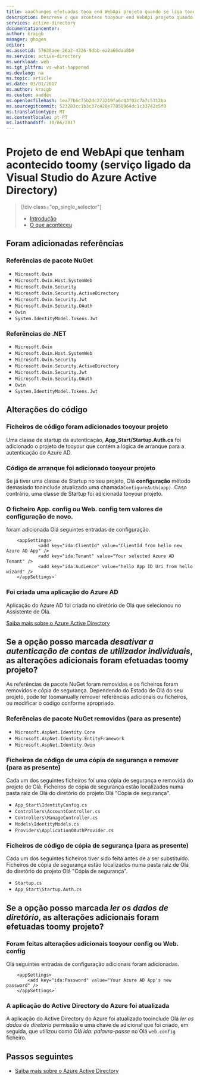 ```yaml
---
title: aaaChanges efetuadas tooa end WebApi projeto quando se liga tooAzure AD | Microsoft Docs
description: Descreve o que acontece tooyour end WebApi projeto quando se liga tooAzure AD utilizando o Visual Studio
services: active-directory
documentationcenter: 
author: kraigb
manager: ghogen
editor: 
ms.assetid: 57630aee-26a2-4326-9dbb-ea2a66daa8b0
ms.service: active-directory
ms.workload: web
ms.tgt_pltfrm: vs-what-happened
ms.devlang: na
ms.topic: article
ms.date: 03/01/2017
ms.author: kraigb
ms.custom: aaddev
ms.openlocfilehash: 1ea77b6c75b2dc273219fa6c43f02c7a7c5312ba
ms.sourcegitcommit: 523283cc1b3c37c428e77850964dc1c33742c5f0
ms.translationtype: MT
ms.contentlocale: pt-PT
ms.lasthandoff: 10/06/2017
---
```

# <a name="what-happened-toomy-webapi-project-visual-studio-azure-active-directory-connected-service"></a>Projeto de end WebApi que tenham acontecido toomy (serviço ligado da Visual Studio do Azure Active Directory)
> [!div class="op_single_selector"]
> * [Introdução](vs-active-directory-webapi-getting-started.md)
> * [O que aconteceu](vs-active-directory-webapi-what-happened.md)
> 
> 

## <a name="references-have-been-added"></a>Foram adicionadas referências
### <a name="nuget-package-references"></a>Referências de pacote NuGet
* `Microsoft.Owin`
* `Microsoft.Owin.Host.SystemWeb`
* `Microsoft.Owin.Security`
* `Microsoft.Owin.Security.ActiveDirectory`
* `Microsoft.Owin.Security.Jwt`
* `Microsoft.Owin.Security.OAuth`
* `Owin`
* `System.IdentityModel.Tokens.Jwt`

### <a name="net-references"></a>Referências de .NET
* `Microsoft.Owin`
* `Microsoft.Owin.Host.SystemWeb`
* `Microsoft.Owin.Security`
* `Microsoft.Owin.Security.ActiveDirectory`
* `Microsoft.Owin.Security.Jwt`
* `Microsoft.Owin.Security.OAuth`
* `Owin`
* `System.IdentityModel.Tokens.Jwt`

## <a name="code-changes"></a>Alterações do código
### <a name="code-files-were-added-tooyour-project"></a>Ficheiros de código foram adicionados tooyour projeto
Uma classe de startup da autenticação, **App_Start/Startup.Auth.cs** foi adicionado o projeto de tooyour que contém a lógica de arranque para a autenticação do Azure AD.

### <a name="startup-code-was-added-tooyour-project"></a>Código de arranque foi adicionado tooyour projeto
Se já tiver uma classe de Startup no seu projeto, Olá **configuração** método demasiado tooinclude atualizado uma chamada`ConfigureAuth(app)`. Caso contrário, uma classe de Startup foi adicionada tooyour projeto.

### <a name="your-appconfig-or-webconfig-file-has-new-configuration-values"></a>O ficheiro App. config ou Web. config tem valores de configuração de novo.
foram adicionada Olá seguintes entradas de configuração.

```
    <appSettings>
            <add key="ida:ClientId" value="ClientId from hello new Azure AD App" />
            <add key="ida:Tenant" value="Your selected Azure AD Tenant" />
            <add key="ida:Audience" value="hello App ID Uri from hello wizard" />
    </appSettings>`
```

### <a name="an-azure-ad-app-was-created"></a>Foi criada uma aplicação do Azure AD
Aplicação do Azure AD foi criada no diretório de Olá que selecionou no Assistente de Olá.

[Saiba mais sobre o Azure Active Directory](https://azure.microsoft.com/services/active-directory/)

## <a name="if-i-checked-disable-individual-user-accounts-authentication-what-additional-changes-were-made-toomy-project"></a>Se a opção posso marcada *desativar a autenticação de contas de utilizador individuais*, as alterações adicionais foram efetuadas toomy projeto?
As referências de pacote NuGet foram removidas e os ficheiros foram removidos e cópia de segurança. Dependendo do Estado de Olá do seu projeto, pode ter toomanually remover referências adicionais ou ficheiros, ou modificar o código conforme apropriado.

### <a name="nuget-package-references-removed-for-those-present"></a>Referências de pacote NuGet removidas (para as presente)
* `Microsoft.AspNet.Identity.Core`
* `Microsoft.AspNet.Identity.EntityFramework`
* `Microsoft.AspNet.Identity.Owin`

### <a name="code-files-backed-up-and-removed-for-those-present"></a>Ficheiros de código de uma cópia de segurança e remover (para as presente)
Cada um dos seguintes ficheiros foi uma cópia de segurança e removida do projeto de Olá. Ficheiros de cópia de segurança estão localizados numa pasta raiz de Olá do diretório do projeto Olá "Cópia de segurança".

* `App_Start\IdentityConfig.cs`
* `Controllers\AccountController.cs`
* `Controllers\ManageController.cs`
* `Models\IdentityModels.cs`
* `Providers\ApplicationOAuthProvider.cs`

### <a name="code-files-backed-up-for-those-present"></a>Ficheiros de código de cópia de segurança (para as presente)
Cada um dos seguintes ficheiros tiver sido feita antes de a ser substituído. Ficheiros de cópia de segurança estão localizados numa pasta raiz de Olá do diretório do projeto Olá "Cópia de segurança".

* `Startup.cs`
* `App_Start\Startup.Auth.cs`

## <a name="if-i-checked-read-directory-data-what-additional-changes-were-made-toomy-project"></a>Se a opção posso marcada *ler os dados de diretório*, as alterações adicionais foram efetuadas toomy projeto?
### <a name="additional-changes-were-made-tooyour-appconfig-or-webconfig"></a>Foram feitas alterações adicionais tooyour config ou Web. config
Olá seguintes entradas de configuração adicionais foram adicionadas.

```
    <appSettings>
        <add key="ida:Password" value="Your Azure AD App's new password" />
    </appSettings>`
```

### <a name="your-azure-active-directory-app-was-updated"></a>A aplicação do Active Directory do Azure foi atualizada
A aplicação do Active Directory do Azure foi atualizado tooinclude Olá *ler os dados de diretório* permissão e uma chave de adicional que foi criado, em seguida, que utilizou como Olá *ida: palavra-passe* no Olá `web.config` ficheiro.

## <a name="next-steps"></a>Passos seguintes
- [Saiba mais sobre o Azure Active Directory](https://azure.microsoft.com/services/active-directory/)


